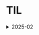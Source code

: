 # TIL


<details>
<summary>2025-02</summary>

## 2월

[2025-02-17 Git 기본 사용법, 기초 프로젝트 팀 배정](nbcamp(Spring_6)/md/2025-02-17-Mon.md)  
[2025-02-18 Git 팀 Repository, 팀 소개 페이지 작성, 스타터 노트](nbcamp(Spring_6)/md/2025-02-18-Tue.md)  
[2025-02-19 Git 커밋 삭제, 반복되는 Html Jquery로 출력](nbcamp(Spring_6)/md/2025-02-19-Wed.md)  
[2025-02-20 Git 호스팅 오류](nbcamp(Spring_6)/md/2025-02-20-Thu.md)  

</details>
